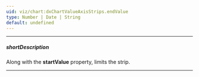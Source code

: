 ```yaml
---
uid: viz/chart:dxChartValueAxisStrips.endValue
type: Number | Date | String
default: undefined
---
```

---
##### shortDescription
Along with the **startValue** property, limits the strip.

---
